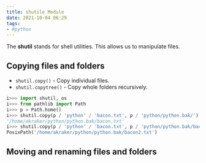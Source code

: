 ```yaml
---
title: shutile Module
date: 2021-10-04 06:29
tags:
- #python
---
```


The **shutil** stands for shell utilities. This allows us to manipulate files.

## Copying files and folders

* `shutil.copy()` - Copy individual files.
* `shutil.copytree()` - Copy whole folders recursively.

```python
i>>> import shutil, os
i>>> from pathlib import Path
i>>> p = Path.home()
i>>> shutil.copy(p / 'python' / 'bacon.txt', p / 'python/python.bak/')
'/home/akraker/python/python.bak/bacon.txt'
i>>> shutil.copy(p / 'python' / 'bacon.txt', p / 'python/python.bak/bacon2.txt')
PosixPath('/home/akraker/python/python.bak/bacon2.txt')
```

## Moving and renaming files and folders



